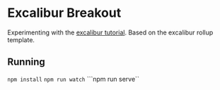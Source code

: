 # Excalibur Breakout

Experimenting with the [excalibur tutorial](https://excaliburjs.com/docs/getting-started). Based on the excalibur rollup template.

## Running

```npm install```
```npm run watch```
```npm run serve``
